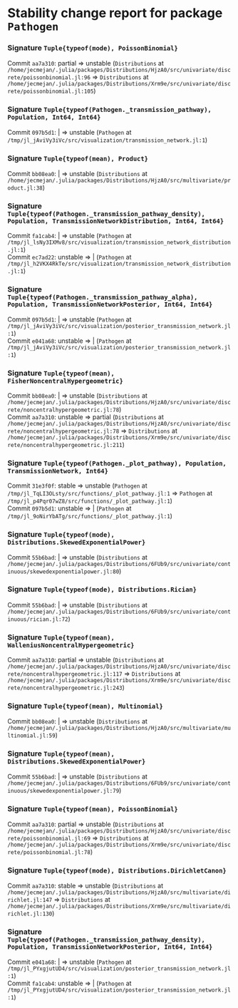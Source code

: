 # Stability change report for package `Pathogen`

### Signature `Tuple{typeof(mode), PoissonBinomial}`

Commit `aa7a310`: partial => unstable (`Distributions` at `/home/jecmejan/.julia/packages/Distributions/HjzA0/src/univariate/discrete/poissonbinomial.jl:96` => `Distributions` at `/home/jecmejan/.julia/packages/Distributions/Xrm9e/src/univariate/discrete/poissonbinomial.jl:105`)  

### Signature `Tuple{typeof(Pathogen._transmission_pathway), Population, Int64, Int64}`

Commit `097b5d1`: | => unstable (`Pathogen` at `/tmp/jl_jAviVy3iVc/src/visualization/transmission_network.jl:1`)  

### Signature `Tuple{typeof(mean), Product}`

Commit `bb08ea0`: | => unstable (`Distributions` at `/home/jecmejan/.julia/packages/Distributions/HjzA0/src/multivariate/product.jl:38`)  

### Signature `Tuple{typeof(Pathogen._transmission_pathway_density), Population, TransmissionNetworkDistribution, Int64, Int64}`

Commit `fa1cab4`: | => unstable (`Pathogen` at `/tmp/jl_lsNy3IXMv8/src/visualization/transmission_network_distribution.jl:1`)  
Commit `ec7ad22`: unstable => | (`Pathogen` at `/tmp/jl_h2VKX4RkTe/src/visualization/transmission_network_distribution.jl:1`)  

### Signature `Tuple{typeof(Pathogen._transmission_pathway_alpha), Population, TransmissionNetworkPosterior, Int64, Int64}`

Commit `097b5d1`: | => unstable (`Pathogen` at `/tmp/jl_jAviVy3iVc/src/visualization/posterior_transmission_network.jl:1`)  
Commit `e041a68`: unstable => | (`Pathogen` at `/tmp/jl_jAviVy3iVc/src/visualization/posterior_transmission_network.jl:1`)  

### Signature `Tuple{typeof(mean), FisherNoncentralHypergeometric}`

Commit `bb08ea0`: | => unstable (`Distributions` at `/home/jecmejan/.julia/packages/Distributions/HjzA0/src/univariate/discrete/noncentralhypergeometric.jl:78`)  
Commit `aa7a310`: unstable => partial (`Distributions` at `/home/jecmejan/.julia/packages/Distributions/HjzA0/src/univariate/discrete/noncentralhypergeometric.jl:78` => `Distributions` at `/home/jecmejan/.julia/packages/Distributions/Xrm9e/src/univariate/discrete/noncentralhypergeometric.jl:211`)  

### Signature `Tuple{typeof(Pathogen._plot_pathway), Population, TransmissionNetwork, Int64}`

Commit `31e3f0f`: stable => unstable (`Pathogen` at `/tmp/jl_TqLI3OLsty/src/functions/_plot_pathway.jl:1` => `Pathogen` at `/tmp/jl_p4Pqr07wZ8/src/functions/_plot_pathway.jl:1`)  
Commit `097b5d1`: unstable => | (`Pathogen` at `/tmp/jl_9oNirYbATg/src/functions/_plot_pathway.jl:1`)  

### Signature `Tuple{typeof(mode), Distributions.SkewedExponentialPower}`

Commit `55b6bad`: | => unstable (`Distributions` at `/home/jecmejan/.julia/packages/Distributions/6FUb9/src/univariate/continuous/skewedexponentialpower.jl:80`)  

### Signature `Tuple{typeof(mode), Distributions.Rician}`

Commit `55b6bad`: | => unstable (`Distributions` at `/home/jecmejan/.julia/packages/Distributions/6FUb9/src/univariate/continuous/rician.jl:72`)  

### Signature `Tuple{typeof(mean), WalleniusNoncentralHypergeometric}`

Commit `aa7a310`: partial => unstable (`Distributions` at `/home/jecmejan/.julia/packages/Distributions/HjzA0/src/univariate/discrete/noncentralhypergeometric.jl:117` => `Distributions` at `/home/jecmejan/.julia/packages/Distributions/Xrm9e/src/univariate/discrete/noncentralhypergeometric.jl:243`)  

### Signature `Tuple{typeof(mean), Multinomial}`

Commit `bb08ea0`: | => unstable (`Distributions` at `/home/jecmejan/.julia/packages/Distributions/HjzA0/src/multivariate/multinomial.jl:59`)  

### Signature `Tuple{typeof(mean), Distributions.SkewedExponentialPower}`

Commit `55b6bad`: | => unstable (`Distributions` at `/home/jecmejan/.julia/packages/Distributions/6FUb9/src/univariate/continuous/skewedexponentialpower.jl:79`)  

### Signature `Tuple{typeof(mean), PoissonBinomial}`

Commit `aa7a310`: partial => unstable (`Distributions` at `/home/jecmejan/.julia/packages/Distributions/HjzA0/src/univariate/discrete/poissonbinomial.jl:69` => `Distributions` at `/home/jecmejan/.julia/packages/Distributions/Xrm9e/src/univariate/discrete/poissonbinomial.jl:78`)  

### Signature `Tuple{typeof(mode), Distributions.DirichletCanon}`

Commit `aa7a310`: stable => unstable (`Distributions` at `/home/jecmejan/.julia/packages/Distributions/HjzA0/src/multivariate/dirichlet.jl:147` => `Distributions` at `/home/jecmejan/.julia/packages/Distributions/Xrm9e/src/multivariate/dirichlet.jl:130`)  

### Signature `Tuple{typeof(Pathogen._transmission_pathway_density), Population, TransmissionNetworkPosterior, Int64, Int64}`

Commit `e041a68`: | => unstable (`Pathogen` at `/tmp/jl_PYxgjutUD4/src/visualization/posterior_transmission_network.jl:1`)  
Commit `fa1cab4`: unstable => | (`Pathogen` at `/tmp/jl_PYxgjutUD4/src/visualization/posterior_transmission_network.jl:1`)  

